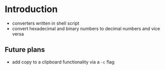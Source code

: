 # Introduction
- converters written in shell script
- convert hexadecimal and binary numbers to decimal numbers and vice versa

## Future plans
- add copy to a clipboard functionality via a `-c` flag
